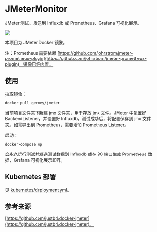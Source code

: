 # JMeterMonitor

JMeter 测试、发送到 Influxdb 或 Prometheus、Grafana 可视化展示。

![](https://qiniu.cuiqingcai.com/2020-03-07-200213.png)

本项目为 JMeter Docker 镜像。

注：Prometheus 需要依赖 [https://github.com/johrstrom/jmeter-prometheus-plugin](https://github.com/johrstrom/jmeter-prometheus-plugin)，镜像已经内置。

## 使用

拉取镜像：

```shell script
docker pull germey/jmeter
```

当前项目文件夹下新建 jmx 文件夹，用于存放 jmx 文件。JMeter 中配置好 BackendListener，并设置好 Influxdb，测试成功后，将配置保存到 jmx 文件夹。如需导出到 Prometheus，需要增加 Prometheus Listener。

启动：

```
docker-compose up
```

会永久运行测试并发送测试数据到 Influxdb 或在 80 端口生成 Prometheus 数据，Grafana 可视化展示即可。

## Kubernetes 部署

见 [kubernetes/deployment.yml](kubernetes/deployment.yml)。

## 参考来源

[https://github.com/justb4/docker-jmeter](https://github.com/justb4/docker-jmeter)。
